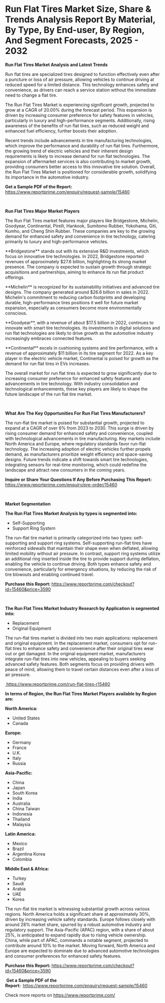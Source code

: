 <p><h1>Run Flat Tires Market Size, Share & Trends Analysis Report By Material, By Type, By End-user, By Region, And Segment Forecasts, 2025 - 2032</h1></p><p><strong>Run Flat Tires Market Analysis and Latest Trends</strong></p>
<p><p>Run flat tires are specialized tires designed to function effectively even after a puncture or loss of air pressure, allowing vehicles to continue driving at reduced speed for a limited distance. This technology enhances safety and convenience, as drivers can reach a service station without the immediate need to change a flat tire. </p><p>The Run Flat Tires Market is experiencing significant growth, projected to grow at a CAGR of 20.00% during the forecast period. This expansion is driven by increasing consumer preference for safety features in vehicles, particularly in luxury and high-performance segments. Additionally, rising awareness of the benefits of run flat tires, such as reduced weight and enhanced fuel efficiency, further boosts their adoption. </p><p>Recent trends include advancements in tire manufacturing technologies, which improve the performance and durability of run flat tires. Furthermore, the growing trend of electric vehicles and their inherent design requirements is likely to increase demand for run flat technologies. The expansion of aftermarket services is also contributing to market growth, providing consumers better access to this innovative tire solution. Overall, the Run Flat Tires Market is positioned for considerable growth, solidifying its importance in the automotive industry.</p></p>
<p><strong>Get a Sample PDF of the Report:&nbsp;</strong> <a href="https://www.reportprime.com/enquiry/request-sample/15460?utm_campaign=3578&utm_medium=2&utm_source=Github&utm_content=ia&utm_term=20032025&utm_id=run-flat-tires">https://www.reportprime.com/enquiry/request-sample/15460</a></p>
<p>&nbsp;</p>
<p><strong>Run Flat Tires Major Market Players</strong></p>
<p><p>The Run Flat Tires market features major players like Bridgestone, Michelin, Goodyear, Continental, Pirelli, Hankook, Sumitomo Rubber, Yokohama, Giti, Kumho, and Cheng Shin Rubber. These companies are key to the growing demand for enhanced safety and convenience in tire technology, catering primarily to luxury and high-performance vehicles.</p><p>**Bridgestone** stands out with its extensive R&D investments, which focus on innovative tire technologies. In 2022, Bridgestone reported revenues of approximately $27.6 billion, highlighting its strong market presence. The company is expected to sustain growth through strategic acquisitions and partnerships, aiming to enhance its run flat product offerings.</p><p>**Michelin** is recognized for its sustainability initiatives and advanced tire designs. The company generated around $26.6 billion in sales in 2022. Michelin's commitment to reducing carbon footprints and developing durable, high-performance tires positions it well for future market expansion, especially as consumers become more environmentally conscious.</p><p>**Goodyear**, with a revenue of about $17.5 billion in 2022, continues to innovate with smart tire technologies. Its investments in digital solutions and run flat technologies are likely to drive growth as the automotive industry increasingly embraces connected features.</p><p>**Continental** excels in cushioning systems and tire performance, with a revenue of approximately $11 billion in its tire segment for 2022. As a key player in the electric vehicle market, Continental is poised for growth as the demand for run flat tires in EVs increases.</p><p>The overall market for run flat tires is expected to grow significantly due to increasing consumer preference for enhanced safety features and advancements in tire technology. With industry consolidation and technological enhancements, these key players are likely to shape the future landscape of the run flat tire market.</p></p>
<p>&nbsp;</p>
<p><strong>What Are The Key Opportunities For Run Flat Tires Manufacturers?</strong></p>
<p><p>The run-flat tire market is poised for substantial growth, projected to expand at a CAGR of over 6% from 2023 to 2030. This surge is driven by rising consumer demand for enhanced safety and convenience, coupled with technological advancements in tire manufacturing. Key markets include North America and Europe, where regulatory standards favor run-flat technology. The increasing adoption of electric vehicles further propels demand, as manufacturers prioritize weight efficiency and space-saving designs. Future trends indicate a shift towards smart tire technologies, integrating sensors for real-time monitoring, which could redefine the landscape and attract new consumers in the coming years.</p></p>
<p><strong>Inquire or Share Your Questions If Any Before Purchasing This Report:</strong> <a href="https://www.reportprime.com/enquiry/pre-order/15460?utm_campaign=3578&utm_medium=2&utm_source=Github&utm_content=ia&utm_term=20032025&utm_id=run-flat-tires">https://www.reportprime.com/enquiry/pre-order/15460</a></p>
<p>&nbsp;</p>
<p><strong>Market Segmentation</strong></p>
<p><strong>The Run Flat Tires Market Analysis by types is segmented into:</strong></p>
<p><ul><li>Self-Supporting</li><li>Support Ring System</li></ul></p>
<p><p>The run-flat tire market is primarily categorized into two types: self-supporting and support ring systems. Self-supporting run-flat tires have reinforced sidewalls that maintain their shape even when deflated, allowing limited mobility without air pressure. In contrast, support ring systems utilize an additional ring inserted inside the tire to provide support during deflation, enabling the vehicle to continue driving. Both types enhance safety and convenience, particularly for emergency situations, by reducing the risk of tire blowouts and enabling continued travel.</p></p>
<p><strong>Purchase this Report:&nbsp;</strong><a href="https://www.reportprime.com/checkout?id=15460&price=3590&utm_campaign=3578&utm_medium=2&utm_source=Github&utm_content=ia&utm_term=20032025&utm_id=run-flat-tires">https://www.reportprime.com/checkout?id=15460&price=3590</a></p>
<p>&nbsp;</p>
<p><strong>The Run Flat Tires Market Industry Research by Application is segmented into:</strong></p>
<p><ul><li>Replacement</li><li>Original Equipment</li></ul></p>
<p><p>The run-flat tires market is divided into two main applications: replacement and original equipment. In the replacement market, consumers opt for run-flat tires to enhance safety and convenience after their original tires wear out or get damaged. In the original equipment market, manufacturers integrate run-flat tires into new vehicles, appealing to buyers seeking advanced safety features. Both segments focus on providing drivers with peace of mind, allowing them to travel certain distances even after a loss of air pressure.</p></p>
<p><a href="https://www.reportprime.com/run-flat-tires-r15460?utm_campaign=3578&utm_medium=2&utm_source=Github&utm_content=ia&utm_term=20032025&utm_id=run-flat-tires">&nbsp;https://www.reportprime.com/run-flat-tires-r15460</a></p>
<p><strong>In terms of Region, the Run Flat Tires Market Players available by Region are:</strong></p>
<p>
    <p> <strong> North America: </strong>
        <ul>
            <li>United States</li>
            <li>Canada</li>
        </ul>
        </p> 
    <p> <strong> Europe: </strong>
        <ul>
            <li>Germany</li>
            <li>France</li>
            <li>U.K.</li>
            <li>Italy</li>
            <li>Russia</li>
        </ul>
        </p> 
    <p> <strong> Asia-Pacific: </strong>
        <ul>
            <li>China</li>
            <li>Japan</li>
            <li>South Korea</li>
            <li>India</li>
            <li>Australia</li>
            <li>China Taiwan</li>
            <li>Indonesia</li>
            <li>Thailand</li>
            <li>Malaysia</li>
        </ul>
        </p> 
    <p> <strong> Latin America: </strong>
        <ul>
            <li>Mexico</li>
            <li>Brazil</li>
            <li>Argentina Korea</li>
            <li>Colombia</li>
        </ul>
        </p> 
    <p> <strong> Middle East & Africa: </strong>
        <ul>
            <li>Turkey</li>
            <li>Saudi</li>
            <li>Arabia</li>
            <li>UAE</li>
            <li>Korea</li>
        </ul>
    </p>
    </p>
<p><p>The run-flat tire market is witnessing substantial growth across various regions. North America holds a significant share at approximately 30%, driven by increasing vehicle safety standards. Europe follows closely with around 28% market share, spurred by a robust automotive industry and regulatory support. The Asia-Pacific (APAC) region, with a share of about 25%, is anticipated to expand rapidly due to rising vehicle ownership. China, while part of APAC, commands a notable segment, projected to contribute around 10% to the market. Moving forward, North America and Europe are expected to dominate due to advanced automotive technologies and consumer preferences for enhanced safety features.</p></p>
<p><strong>Purchase this Report: </strong><a href="https://www.reportprime.com/checkout?id=15460&price=3590&utm_campaign=3578&utm_medium=2&utm_source=Github&utm_content=ia&utm_term=20032025&utm_id=run-flat-tires">https://www.reportprime.com/checkout?id=15460&price=3590</a></p>
<p>&nbsp;<strong>Get a Sample PDF of the Report:&nbsp;&nbsp;</strong><a href="https://www.reportprime.com/enquiry/request-sample/15460?utm_campaign=3578&utm_medium=2&utm_source=Github&utm_content=ia&utm_term=20032025&utm_id=run-flat-tires">https://www.reportprime.com/enquiry/request-sample/15460</a></p>
<p><strong></strong></p>
<p>Check more reports on <a href="https://www.reportprime.com/?utm_campaign=3578&utm_medium=2&utm_source=Github&utm_content=ia&utm_term=20032025&utm_id=run-flat-tires">https://www.reportprime.com/</a></p>